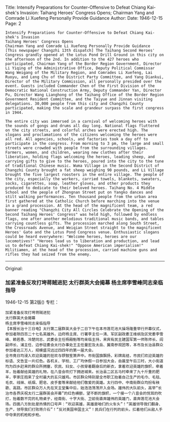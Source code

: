 Title: Intensify Preparations for Counter-Offensive to Defeat Chiang Kai-shek's Invasion: Taihang Heroes' Congress Opens; Chairman Yang and Comrade Li Xuefeng Personally Provide Guidance
Author:
Date: 1946-12-15
Page: 2

    Intensify Preparations for Counter-Offensive to Defeat Chiang Kai-shek's Invasion
    Taihang Heroes' Congress Opens
    Chairman Yang and Comrade Li Xuefeng Personally Provide Guidance
    [This newspaper Changzhi 13th dispatch] The Taihang Second Heroes' Congress grandly opened at the Lotus Pond Drill Ground in this city on the afternoon of the 2nd. In addition to the 427 heroes who participated, Chairman Yang of the Border Region Government, Director Li Yiqing of the Administrative Office, Deputy Political Commissar Wang Weigang of the Military Region, and Comrades Li Xuefeng, Lai Ruoyu, and Leng Chu of the District Party Committee, and Yang Diankui, Director of the Military Commission, all personally presided over the event. Guests included Commander Chen of the First Division of the Democratic National Construction Army, Deputy Commander Yan, Director Pu, Director Wang Lianghong of the Taihang Office of the Border Region Government Resident Committee, and the Taiyue and Jinnan visiting delegations. 30,000 people from this city and Changzhi County participated, making the scale and grandeur surpass the first congress in 1944.

    The entire city was immersed in a carnival of welcoming heroes with the sounds of gongs and drums all day long. National flags fluttered on the city streets, and colorful arches were erected high. The slogans and proclamations of the citizens welcoming the heroes were all red. All agencies, schools, and factories took a day off to participate in the congress. From morning to 3 pm, the large and small streets were crowded with people from the surrounding villages. Farmers, women, and children, wearing new clothes after their liberation, holding flags welcoming the heroes, leading sheep, and carrying gifts to give to the heroes, poured into the city to the tune of traditional Chinese music. Wuma Village in the Second District of Changzhi County brought a fat sheep weighing 90 pounds, and Li Village brought the five largest roosters in the entire village. The people of the city, especially the workers, carried towels, blankets, sweaters, socks, cigarettes, soap, leather gloves, and other products they produced to dedicate to their beloved heroes. Taihang No. 4 Middle School and the people of Zhongnan Street put on Yangko dances and stilt walking performances. Ten thousand people from the urban area first gathered at the Catholic Church before marching into the venue in a grand procession. At the head of the magnificent team, a red banner reading "Changzhi City All Circles Celebrate the Opening of the Second Taihang Heroes' Congress" was held high, followed by endless flags, one after another melodious traditional music bands, and tables carrying countless gifts. The procession marched along South Street, the Crossroads Avenue, and Weiqian Street straight to the magnificent Heroes' Gate and the Lotus Pond Congress venue. Enthusiastic slogans could be heard everywhere: "Welcome heroes, heroes are our locomotives!" "Heroes lead us to liberation and production, and lead us to defeat Chiang Kai-shek!" "Oppose American imperialism!" Militiamen, at the head of the procession, carried machine guns and rifles they had seized from the enemy.



<hr /> 

Original: 


### 加紧准备反攻打垮蒋贼进犯  太行群英大会揭幕  杨主席李雪峰同志亲临指导

1946-12-15
第2版()
专栏：

    加紧准备反攻打垮蒋贼进犯
    太行群英大会揭幕
    杨主席李雪峰同志亲临指导
    【本报长治十三日电】太行第二届群英大会于二日下午在本市莲花池大操场隆重举行开幕仪式，参加者除四百二十七名英雄外，边府杨主席、行署李主任一清、军区副政委王维纲及区党委李雪峰、赖若愚、冷楚同志、武委会主任杨殿魁等均亲临主持，来宾有民主建国军第一师陈师长、阎副师长、浦主任、边参驻委会太行办事处王主任量宏及太岳、冀南参观团等，本市及长治县群众参加者达三万人，规模盛况远过四四年的第一届大会。
    全市竟日均浸入欢迎英雄的狂欢与锣鼓笙箫声中。市街国旗飘扬，彩牌高结，市民们欢迎英雄的标语、文告呈一片红色。各机关、学校、工厂均休假一日参加大会，自晨至午后三时，大小街道均为四乡赶来的群众所拥塞，农民、妇女、小孩穿着翻身后的新衣，拿着欢迎英雄的旗帜，牵着羊，抬着献给英雄的礼物，在八音会吹打下拥进城来。长治县二区五马村牵来了九十斤重的肥羊，李家庄抱来了全村最大的五只雄鸡。市区群众特别是全市职工抬着自己生产的毛巾、毛毯、毛衣、线袜、纸烟、肥皂、皮手套等来献给他们敬爱的英雄。太行四中、中南街群众均扮有秧歌、高跷。市区群众万人先在天主堂集中后，始浩浩荡荡开入会场。雄伟的大队前头，高举“长治市各界庆祝太行二届群英会开幕”的红色横额，望不断的旗帜，一个接一个八音会的悦耳的吹打，抬着数不完的礼物桌子，经南街、十字大街、卫前街直奔雄伟的英雄门，直奔莲花池大会场。四面八方到处是热情的口号声：“欢迎英雄，英雄是咱们的火车头”！“英雄领导我们翻身、生产，领导我们打败蒋介石”！“反对美国帝国主义”！民兵们在行列的前头，扛着他们从敌人手中夺来的机枪和步枪。
